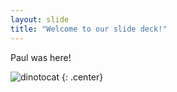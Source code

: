 ```yaml
---
layout: slide
title: "Welcome to our slide deck!"
---
```


Paul was here!

![dinotocat](https://octodex.github.com/images/dinotocat.png)
{: .center}
